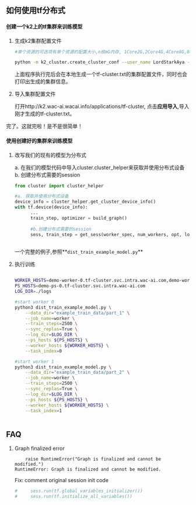 ## 如何使用tf分布式


#### 创建一个k2上的tf集群来训练模型

1. 生成k2集群配置文件
    
    ```bash
    #单个资源的可选项有单个资源的配置大小,n核mG内存, 1Core2G,2Core4G,4Core8G,8Core16G,16Core32G,24Core64G
    
    python -m k2_cluster.create_cluster_conf --user_name LordStarkAya --numb_workers 2 --numb_ps 1 --single_resourse 1Core2G 
    
    ```
    上面程序执行完后会在本地生成一个tf-cluster.txt的集群配置文件，同时也会打印出生成的集群信息。
    
2. 导入集群配置文件
    
    打开http://k2.wac-ai.wacai.info/applications/tf-cluster,
    点击**应用导入**,导入刚才生成的tf-cluster.txt。
    
完了。这就完啦！是不是很简单！

#### 使用创建好的集群来训练模型

1. 改写我们的现有的模型为分布式
    
    a. 在我们的模型代码中导入cluster.cluster_helper来获取并使用分布式设备
    b. 创建分布式需要的session 
   
      ```python
      from cluster import cluster_helper
      
      #a. 获取并使用分布式设备
      device_info = cluster_helper.get_cluster_device_info()
      with tf.device(device_info):
            ...
            train_step, optimizer = build_graph()
            
            #b.创建分布式需要的session
            sess, train_step = get_sess(worker_spec, num_workers, opt, loss, global_step)
            
      ```
      
      一个完整的例子,参照**```dist_train_example_model.py```**
      
2. 执行训练

    ```bash
    
    WORKER_HOSTS=demo-worker-0.tf-cluster.svc.intra.wac-ai.com,demo-worker-1.tf-cluster.svc.intra.wac-ai.com
    PS_HOSTS=demo-ps-0.tf-cluster.svc.intra.wac-ai.com
    LOG_DIR=./logs
 
    #start worker 0
    python3 dist_train_example_model.py \
        --data_dir="example_train_data/part_1" \
        --job_name=worker \
        --train_steps=2500 \
        --sync_replas=True \
        --log_dir=$LOG_DIR \
        --ps_hosts ${PS_HOSTS} \
        --worker_hosts ${WORKER_HOSTS} \
        --task_index=0    
    
    #start worker 1
    python3 dist_train_example_model.py \
        --data_dir="example_train_data/part_2" \
        --job_name=worker \
        --train_steps=2500 \
        --sync_replas=True \
        --log_dir=$LOG_DIR \
        --ps_hosts ${PS_HOSTS} \
        --worker_hosts ${WORKER_HOSTS} \
        --task_index=1 
       
    ```

## FAQ

1. Graph finalized error

    ```
        raise RuntimeError("Graph is finalized and cannot be modified.")
    RuntimeError: Graph is finalized and cannot be modified.
    ```
   Fix:
   comment original session init code
   ```python
   #     sess.run(tf.global_variables_initializer())
   #     sess.run(tf.initialize_all_variables())
   ```
 




